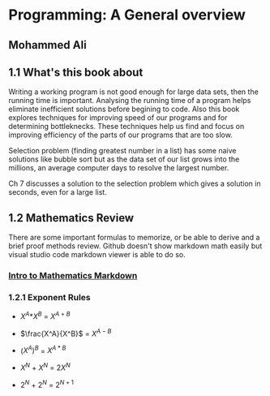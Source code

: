 # Programming: A General overview
## Mohammed Ali
## 1.1 What's this book about

Writing a working program is not good enough for large data sets, then the running time is important. Analysing the running time of a program helps eliminate inefficient solutions before begining to code. Also this book explores techniques for improving speed of our programs and for determining bottleknecks. These techniques help us find and focus on improving efficiency of the parts of our programs that are too slow. 

Selection problem (finding greatest number in a list) has some naive solutions like bubble sort but as the data set of our list grows into the millions, an average computer days to resolve the largest number.

Ch 7 discusses a solution to the selection problem which gives a solution in seconds, even for a large list. 


## 1.2 Mathematics Review

There are some important formulas to memorize, or be able to derive and a brief proof methods review. Github doesn't show markdown math easily but visual studio code markdown viewer is able to do so. 

### [Intro to Mathematics Markdown](https://learninglab.gitlabpages.inria.fr/mooc-rr/mooc-rr-ressources/module1/ressources/introduction_to_markdown.html#fractions-binomial-coefficients-square-roots)

### 1.2.1 Exponent Rules

- $X^A$*$X^B$ = $X^{A+B}$

- $\frac{X^A}{X^B}$ = $X^{A-B}$

- (${X^A})^B$ = $X^{A*B}$

- $X^{N}$ + $X^{N}$ = $2X^{N}$

- $2^{N}$ + $2^{N}$ = $2^{N+1}$
